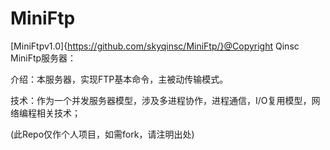 # MiniFtp

[MiniFtpv1.0]{https://github.com/skyqinsc/MiniFtp/}@Copyright Qinsc
MiniFtp服务器：

介绍：本服务器，实现FTP基本命令，主被动传输模式。

技术：作为一个并发服务器模型，涉及多进程协作，进程通信，I/O复用模型，网络编程相关技术；

(此Repo仅作个人项目，如需fork，请注明出处)
